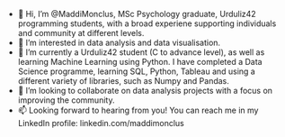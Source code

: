 - 👋 Hi, I’m @MaddiMonclus, MSc Psychology graduate, Urduliz42 programming students, with a broad experiene supporting individuals and community at different levels.
- 👀 I’m interested in data analysis and data visualisation. 
- 🌱 I’m currently a Urduliz42 student (C to advance level), as well as learning Machine Learning using Python. I have completed a Data Science programme, learning SQL, Python, Tableau and using a different variety of libraries, such as Numpy and Pandas.
- 💞️ I’m looking to collaborate on data analysis projects with a focus on improving the community. 
- 📫 Looking forward to hearing from you! You can reach me in my LinkedIn profile: linkedin.com/maddimonclus

<!---
MaddiMonclus is a ✨ special ✨ repository because its `README.md` (this file) appears on your GitHub profile.
You can click the Preview link to take a look at your changes.
--->
